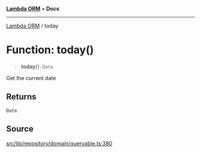 [**Lambda ORM**](../README.md) • **Docs**

***

[Lambda ORM](../README.md) / today

# Function: today()

> **today**(): `Date`

Get the current date

## Returns

`Date`

## Source

[src/lib/repository/domain/queryable.ts:380](https://github.com/lambda-orm/lambdaorm-base/blob/75309e81097991935956cdab867faba6428c498c/src/lib/repository/domain/queryable.ts#L380)
